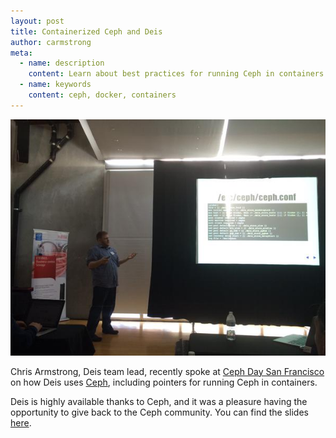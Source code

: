 ```yaml
---
layout: post
title: Containerized Ceph and Deis
author: carmstrong
meta:
  - name: description
    content: Learn about best practices for running Ceph in containers
  - name: keywords
    content: ceph, docker, containers
---
```


![Chris Armstrong talking about containerized Ceph in Deis](/assets/img/armstrong_cephdays.jpg)

Chris Armstrong, Deis team lead, recently spoke at [Ceph Day San Francisco](http://ceph.com/cephdays/ceph-day-san-francisco/) on how Deis uses [Ceph](http://ceph.com/), including pointers for running Ceph in containers.

Deis is highly available thanks to Ceph, and it was a pleasure having the opportunity to give back to the Ceph community.
You can find the slides [here](http://carmstrong.me/ceph-days-sf-deis-2015).

<!--more-->
